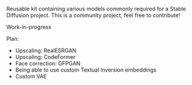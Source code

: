 Reusable kit containing various models commonly required for a Stable Diffusion project. This is a community project, feel free to contribute!

Work-in-progress

Plan:
- Upscaling: RealESRGAN
- Upscaling: CodeFormer
- Face correction: GFPGAN
- Being able to use custom Textual Inversion embeddings
- Custom VAE
